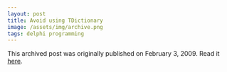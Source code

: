 ```yaml
---
layout: post
title: Avoid using TDictionary
image: /assets/img/archive.png
tags: delphi programming
---
```

This archived post was originally published on February 3, 2009. Read it [here](/alex.ciobanu.org/index1098.html).
